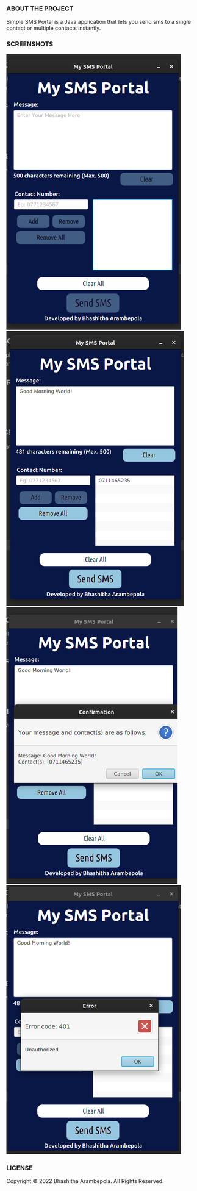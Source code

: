 ### ABOUT THE PROJECT
Simple SMS Portal is a Java application that lets you send sms to a single contact or multiple contacts instantly.

### SCREENSHOTS
![](./src/assest/1.png)
<br />
![](./src/assest/2.png)
<br />
![](./src/assest/3.png)
<br/>
![](./src/assest/4.png)

### LICENSE
Copyright © 2022 Bhashitha Arambepola.
All Rights Reserved.